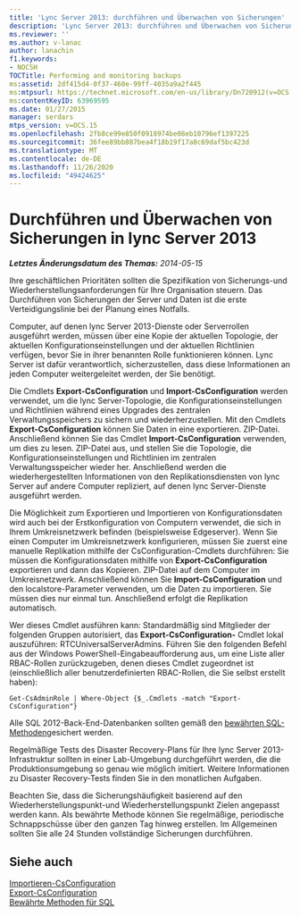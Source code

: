 ```yaml
---
title: 'Lync Server 2013: durchführen und Überwachen von Sicherungen'
description: 'Lync Server 2013: durchführen und Überwachen von Sicherungen'
ms.reviewer: ''
ms.author: v-lanac
author: lanachin
f1.keywords:
- NOCSH
TOCTitle: Performing and monitoring backups
ms:assetid: 2df415d4-0f37-460e-99ff-4035a9a2f445
ms:mtpsurl: https://technet.microsoft.com/en-us/library/Dn720912(v=OCS.15)
ms:contentKeyID: 63969595
ms.date: 01/27/2015
manager: serdars
mtps_version: v=OCS.15
ms.openlocfilehash: 2fb8ce99e850f0918974be08eb10796ef1397225
ms.sourcegitcommit: 36fee89bb887bea4f18b19f17a8c69daf5bc423d
ms.translationtype: MT
ms.contentlocale: de-DE
ms.lasthandoff: 11/26/2020
ms.locfileid: "49424625"
---
```

# <a name="performing-and-monitoring-backups-in-lync-server-2013"></a>Durchführen und Überwachen von Sicherungen in lync Server 2013

<div data-xmlns="http://www.w3.org/1999/xhtml">

<div class="topic" data-xmlns="http://www.w3.org/1999/xhtml" data-msxsl="urn:schemas-microsoft-com:xslt" data-cs="https://msdn.microsoft.com/">

<div data-asp="https://msdn2.microsoft.com/asp">



</div>

<div id="mainSection">

<div id="mainBody">

<span> </span>

_**Letztes Änderungsdatum des Themas:** 2014-05-15_

Ihre geschäftlichen Prioritäten sollten die Spezifikation von Sicherungs-und Wiederherstellungsanforderungen für Ihre Organisation steuern. Das Durchführen von Sicherungen der Server und Daten ist die erste Verteidigungslinie bei der Planung eines Notfalls.

Computer, auf denen lync Server 2013-Dienste oder Serverrollen ausgeführt werden, müssen über eine Kopie der aktuellen Topologie, der aktuellen Konfigurationseinstellungen und der aktuellen Richtlinien verfügen, bevor Sie in ihrer benannten Rolle funktionieren können. Lync Server ist dafür verantwortlich, sicherzustellen, dass diese Informationen an jeden Computer weitergeleitet werden, der Sie benötigt.

Die Cmdlets **Export-CsConfiguration** und **Import-CsConfiguration** werden verwendet, um die lync Server-Topologie, die Konfigurationseinstellungen und Richtlinien während eines Upgrades des zentralen Verwaltungsspeichers zu sichern und wiederherzustellen. Mit den Cmdlets **Export-CsConfiguration** können Sie Daten in eine exportieren. ZIP-Datei. Anschließend können Sie das Cmdlet **Import-CsConfiguration** verwenden, um dies zu lesen. ZIP-Datei aus, und stellen Sie die Topologie, die Konfigurationseinstellungen und Richtlinien im zentralen Verwaltungsspeicher wieder her. Anschließend werden die wiederhergestellten Informationen von den Replikationsdiensten von lync Server auf andere Computer repliziert, auf denen lync Server-Dienste ausgeführt werden.

Die Möglichkeit zum Exportieren und Importieren von Konfigurationsdaten wird auch bei der Erstkonfiguration von Computern verwendet, die sich in Ihrem Umkreisnetzwerk befinden (beispielsweise Edgeserver). Wenn Sie einen Computer im Umkreisnetzwerk konfigurieren, müssen Sie zuerst eine manuelle Replikation mithilfe der CsConfiguration-Cmdlets durchführen: Sie müssen die Konfigurationsdaten mithilfe von **Export-CsConfiguration** exportieren und dann das Kopieren. ZIP-Datei auf dem Computer im Umkreisnetzwerk. Anschließend können Sie **Import-CsConfiguration** und den localstore-Parameter verwenden, um die Daten zu importieren. Sie müssen dies nur einmal tun. Anschließend erfolgt die Replikation automatisch.

Wer dieses Cmdlet ausführen kann: Standardmäßig sind Mitglieder der folgenden Gruppen autorisiert, das **Export-CsConfiguration-** Cmdlet lokal auszuführen: RTCUniversalServerAdmins. Führen Sie den folgenden Befehl aus der Windows PowerShell-Eingabeaufforderung aus, um eine Liste aller RBAC-Rollen zurückzugeben, denen dieses Cmdlet zugeordnet ist (einschließlich aller benutzerdefinierten RBAC-Rollen, die Sie selbst erstellt haben):

`Get-CsAdminRole | Where-Object {$_.Cmdlets -match "Export-CsConfiguration"}`

Alle SQL 2012-Back-End-Datenbanken sollten gemäß den [bewährten SQL-Methoden](https://go.microsoft.com/fwlink/p/?linkid=290716)gesichert werden.

Regelmäßige Tests des Disaster Recovery-Plans für Ihre lync Server 2013-Infrastruktur sollten in einer Lab-Umgebung durchgeführt werden, die die Produktionsumgebung so genau wie möglich imitiert. Weitere Informationen zu Disaster Recovery-Tests finden Sie in den monatlichen Aufgaben.

Beachten Sie, dass die Sicherungshäufigkeit basierend auf den Wiederherstellungspunkt-und Wiederherstellungspunkt Zielen angepasst werden kann. Als bewährte Methode können Sie regelmäßige, periodische Schnappschüsse über den ganzen Tag hinweg erstellen. Im Allgemeinen sollten Sie alle 24 Stunden vollständige Sicherungen durchführen.

<div>

## <a name="see-also"></a>Siehe auch


[Importieren-CsConfiguration](https://docs.microsoft.com/powershell/module/skype/Import-CsConfiguration)  
[Export-CsConfiguration](https://docs.microsoft.com/powershell/module/skype/Export-CsConfiguration)  
[Bewährte Methoden für SQL](https://go.microsoft.com/fwlink/p/?linkid=290716)  
  

</div>

</div>

<span> </span>

</div>

</div>

</div>

